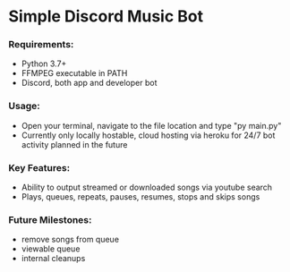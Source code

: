 # Simple Discord Music Bot

### Requirements:
* Python 3.7+
* FFMPEG executable in PATH
* Discord, both app and developer bot

### Usage:
* Open your terminal, navigate to the file location and type "py main.py"
* Currently only locally hostable, cloud hosting via heroku for 24/7 bot activity planned in the future

### Key Features:
* Ability to output streamed or downloaded songs via youtube search
* Plays, queues, repeats, pauses, resumes, stops and skips songs

### Future Milestones:
* remove songs from queue
* viewable queue
* internal cleanups
